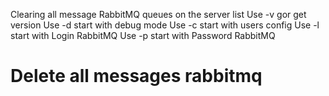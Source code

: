 Clearing all message RabbitMQ queues on the server list
Use -v gor get version
Use -d start with debug mode
Use -c start with users config
Use -l start with Login RabbitMQ
Use -p start with Password RabbitMQ

# Delete all messages rabbitmq